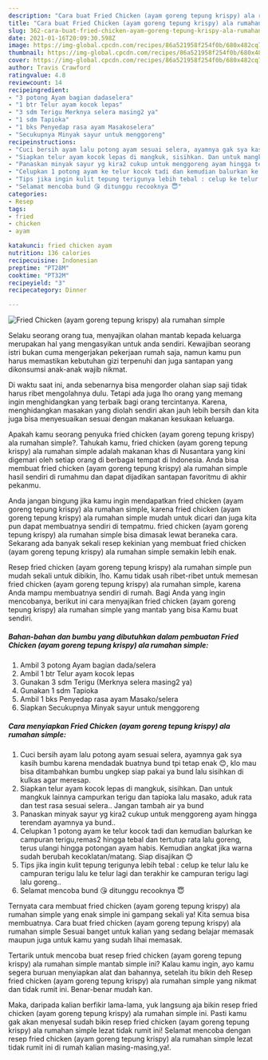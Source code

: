 ```yaml
---
description: "Cara buat Fried Chicken (ayam goreng tepung krispy) ala rumahan simple yang enak Untuk Jualan"
title: "Cara buat Fried Chicken (ayam goreng tepung krispy) ala rumahan simple yang enak Untuk Jualan"
slug: 362-cara-buat-fried-chicken-ayam-goreng-tepung-krispy-ala-rumahan-simple-yang-enak-untuk-jualan
date: 2021-01-16T20:09:30.598Z
image: https://img-global.cpcdn.com/recipes/86a521958f254f0b/680x482cq70/fried-chicken-ayam-goreng-tepung-krispy-ala-rumahan-simple-foto-resep-utama.jpg
thumbnail: https://img-global.cpcdn.com/recipes/86a521958f254f0b/680x482cq70/fried-chicken-ayam-goreng-tepung-krispy-ala-rumahan-simple-foto-resep-utama.jpg
cover: https://img-global.cpcdn.com/recipes/86a521958f254f0b/680x482cq70/fried-chicken-ayam-goreng-tepung-krispy-ala-rumahan-simple-foto-resep-utama.jpg
author: Travis Crawford
ratingvalue: 4.8
reviewcount: 14
recipeingredient:
- "3 potong Ayam bagian dadaselera"
- "1 btr Telur ayam kocok lepas"
- "3 sdm Terigu Merknya selera masing2 ya"
- "1 sdm Tapioka"
- "1 bks Penyedap rasa ayam Masakoselera"
- "Secukupnya Minyak sayur untuk menggoreng"
recipeinstructions:
- "Cuci bersih ayam lalu potong ayam sesuai selera, ayamnya gak sya kasih bumbu karena mendadak buatnya bund tpi tetap enak 😊, klo mau bisa ditambahkan bumbu ungkep siap pakai ya bund lalu sisihkan di kulkas agar meresap."
- "Siapkan telur ayam kocok lepas di mangkuk, sisihkan. Dan untuk mangkuk lainnya campurkan terigu dan tapioka lalu masako, aduk rata dan test rasa sesuai selera.. Jangan tambah air ya bund"
- "Panaskan minyak sayur yg kira2 cukup untuk menggoreng ayam hingga terendam ayamnya ya bund.."
- "Celupkan 1 potong ayam ke telur kocok tadi dan kemudian balurkan ke campuran terigu,remas2 hingga tebal dan tertutup rata lalu goreng, terus ulangi hingga potongan ayam habis. Kemudian angkat jika warna sudah berubah kecoklatan/matang. Siap disajikan 😊"
- "Tips jika ingin kulit tepung terigunya lebih tebal : celup ke telur lalu ke campuran terigu lalu ke telur lagi dan terakhir ke campuran terigu lagi lalu goreng.."
- "Selamat mencoba bund 😘 ditunggu recooknya 😇"
categories:
- Resep
tags:
- fried
- chicken
- ayam

katakunci: fried chicken ayam 
nutrition: 136 calories
recipecuisine: Indonesian
preptime: "PT28M"
cooktime: "PT32M"
recipeyield: "3"
recipecategory: Dinner

---
```



![Fried Chicken (ayam goreng tepung krispy) ala rumahan simple](https://img-global.cpcdn.com/recipes/86a521958f254f0b/680x482cq70/fried-chicken-ayam-goreng-tepung-krispy-ala-rumahan-simple-foto-resep-utama.jpg)

Selaku seorang orang tua, menyajikan olahan mantab kepada keluarga merupakan hal yang mengasyikan untuk anda sendiri. Kewajiban seorang istri bukan cuma mengerjakan pekerjaan rumah saja, namun kamu pun harus memastikan kebutuhan gizi terpenuhi dan juga santapan yang dikonsumsi anak-anak wajib nikmat.

Di waktu  saat ini, anda sebenarnya bisa mengorder olahan siap saji tidak harus ribet mengolahnya dulu. Tetapi ada juga lho orang yang memang ingin menghidangkan yang terbaik bagi orang tercintanya. Karena, menghidangkan masakan yang diolah sendiri akan jauh lebih bersih dan kita juga bisa menyesuaikan sesuai dengan makanan kesukaan keluarga. 



Apakah kamu seorang penyuka fried chicken (ayam goreng tepung krispy) ala rumahan simple?. Tahukah kamu, fried chicken (ayam goreng tepung krispy) ala rumahan simple adalah makanan khas di Nusantara yang kini digemari oleh setiap orang di berbagai tempat di Indonesia. Anda bisa membuat fried chicken (ayam goreng tepung krispy) ala rumahan simple hasil sendiri di rumahmu dan dapat dijadikan santapan favoritmu di akhir pekanmu.

Anda jangan bingung jika kamu ingin mendapatkan fried chicken (ayam goreng tepung krispy) ala rumahan simple, karena fried chicken (ayam goreng tepung krispy) ala rumahan simple mudah untuk dicari dan juga kita pun dapat membuatnya sendiri di tempatmu. fried chicken (ayam goreng tepung krispy) ala rumahan simple bisa dimasak lewat beraneka cara. Sekarang ada banyak sekali resep kekinian yang membuat fried chicken (ayam goreng tepung krispy) ala rumahan simple semakin lebih enak.

Resep fried chicken (ayam goreng tepung krispy) ala rumahan simple pun mudah sekali untuk dibikin, lho. Kamu tidak usah ribet-ribet untuk memesan fried chicken (ayam goreng tepung krispy) ala rumahan simple, karena Anda mampu membuatnya sendiri di rumah. Bagi Anda yang ingin mencobanya, berikut ini cara menyajikan fried chicken (ayam goreng tepung krispy) ala rumahan simple yang mantab yang bisa Kamu buat sendiri.

<!--inarticleads1-->

##### Bahan-bahan dan bumbu yang dibutuhkan dalam pembuatan Fried Chicken (ayam goreng tepung krispy) ala rumahan simple:

1. Ambil 3 potong Ayam bagian dada/selera
1. Ambil 1 btr Telur ayam kocok lepas
1. Gunakan 3 sdm Terigu (Merknya selera masing2 ya)
1. Gunakan 1 sdm Tapioka
1. Ambil 1 bks Penyedap rasa ayam Masako/selera
1. Siapkan Secukupnya Minyak sayur untuk menggoreng




<!--inarticleads2-->

##### Cara menyiapkan Fried Chicken (ayam goreng tepung krispy) ala rumahan simple:

1. Cuci bersih ayam lalu potong ayam sesuai selera, ayamnya gak sya kasih bumbu karena mendadak buatnya bund tpi tetap enak 😊, klo mau bisa ditambahkan bumbu ungkep siap pakai ya bund lalu sisihkan di kulkas agar meresap.
1. Siapkan telur ayam kocok lepas di mangkuk, sisihkan. Dan untuk mangkuk lainnya campurkan terigu dan tapioka lalu masako, aduk rata dan test rasa sesuai selera.. Jangan tambah air ya bund
1. Panaskan minyak sayur yg kira2 cukup untuk menggoreng ayam hingga terendam ayamnya ya bund..
1. Celupkan 1 potong ayam ke telur kocok tadi dan kemudian balurkan ke campuran terigu,remas2 hingga tebal dan tertutup rata lalu goreng, terus ulangi hingga potongan ayam habis. Kemudian angkat jika warna sudah berubah kecoklatan/matang. Siap disajikan 😊
1. Tips jika ingin kulit tepung terigunya lebih tebal : celup ke telur lalu ke campuran terigu lalu ke telur lagi dan terakhir ke campuran terigu lagi lalu goreng..
1. Selamat mencoba bund 😘 ditunggu recooknya 😇




Ternyata cara membuat fried chicken (ayam goreng tepung krispy) ala rumahan simple yang enak simple ini gampang sekali ya! Kita semua bisa membuatnya. Cara buat fried chicken (ayam goreng tepung krispy) ala rumahan simple Sesuai banget untuk kalian yang sedang belajar memasak maupun juga untuk kamu yang sudah lihai memasak.

Tertarik untuk mencoba buat resep fried chicken (ayam goreng tepung krispy) ala rumahan simple mantab simple ini? Kalau kamu ingin, ayo kamu segera buruan menyiapkan alat dan bahannya, setelah itu bikin deh Resep fried chicken (ayam goreng tepung krispy) ala rumahan simple yang nikmat dan tidak rumit ini. Benar-benar mudah kan. 

Maka, daripada kalian berfikir lama-lama, yuk langsung aja bikin resep fried chicken (ayam goreng tepung krispy) ala rumahan simple ini. Pasti kamu gak akan menyesal sudah bikin resep fried chicken (ayam goreng tepung krispy) ala rumahan simple lezat tidak rumit ini! Selamat mencoba dengan resep fried chicken (ayam goreng tepung krispy) ala rumahan simple lezat tidak rumit ini di rumah kalian masing-masing,ya!.

